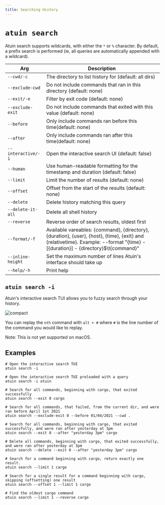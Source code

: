 ```yaml
---
title: Searching History
---
```


# `atuin search`


Atuin search supports wildcards, with either the `*` or `%` character. By
default, a prefix search is performed (ie, all queries are automatically
appended with a wildcard).

| Arg                | Description                                                                   |
| ------------------ | ----------------------------------------------------------------------------- |
| `--cwd/-c`         | The directory to list history for (default: all dirs)                         |
| `--exclude-cwd`    | Do not include commands that ran in this directory (default: none)            |
| `--exit/-e`        | Filter by exit code (default: none)                                           |
| `--exclude-exit`   | Do not include commands that exited with this value (default: none)           |
| `--before`         | Only include commands ran before this time(default: none)                     |
| `--after`          | Only include commands ran after this time(default: none)                      |
| `--interactive/-i` | Open the interactive search UI (default: false)                               |
| `--human`          | Use human-readable formatting for the timestamp and duration (default: false) |
| `--limit`          | Limit the number of results (default: none)                                   |
| `--offset`         | Offset from the start of the results (default: none)                          |
| `--delete`         | Delete history matching this query                                            |
| `--delete-it-all`  | Delete all shell history                                                      |
| `--reverse`        | Reverse order of search results, oldest first                                 |
| `--format/-f`      | Available vareables: {command}, {directory}, {duration}, {user}, {host}, {time}, {exit} and {relativetime}. Example: --format "{time} - [{duration}] - {directory}$\t{command}" |
| `--inline-height`  | Set the maximum number of lines Atuin's interface should take up              |
| `--help/-h`        | Print help                                                                    |

## `atuin search -i`

Atuin's interactive search TUI allows you to fuzzy search through your history.

![compact](https://user-images.githubusercontent.com/1710904/161623659-4fec047f-ea4b-471c-9581-861d2eb701a9.png)

You can replay the `nth` command with `alt + #` where `#` is the line number of the command you would like to replay.

Note: This is not yet supported on macOS.

## Examples

```
# Open the interactive search TUI
atuin search -i

# Open the interactive search TUI preloaded with a query
atuin search -i atuin

# Search for all commands, beginning with cargo, that exited successfully
atuin search --exit 0 cargo

# Search for all commands, that failed, from the current dir, and were ran before April 1st 2021
atuin search --exclude-exit 0 --before 01/04/2021 --cwd .

# Search for all commands, beginning with cargo, that exited successfully, and were ran after yesterday at 3pm
atuin search --exit 0 --after "yesterday 3pm" cargo

# Delete all commands, beginning with cargo, that exited successfully, and were ran after yesterday at 3pm
atuin search --delete --exit 0 --after "yesterday 3pm" cargo

# Search for a command beginning with cargo, return exactly one result.
atuin search --limit 1 cargo

# Search for a single result for a command beginning with cargo, skipping (offsetting) one result
atuin search --offset 1 --limit 1 cargo

# Find the oldest cargo command
atuin search --limit 1 --reverse cargo
```
